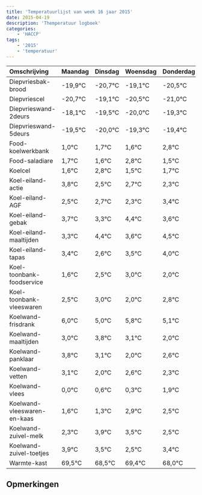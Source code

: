 ```yaml
---
title: 'Temperatuurlijst van week 16 jaar 2015'
date: 2015-04-19
description: 'Themperatuur logboek'
categories:
    - 'HACCP'
tags:
    - '2015'
    - 'temperatuur'
---
```

|Omschrijving|Maandag|Dinsdag|Woensdag|Donderdag|Vrijdag|Zaterdag|Zondag|
|:---|:---|:---|:---|:---|:---|:---|:---|
|Diepvriesbak-brood|-19,9°C|-20,7°C|-19,1°C|-20,5°C|-21,0°C|-20,3°C|-20,4°C|
|Diepvriescel|-20,7°C|-19,1°C|-20,5°C|-21,0°C|-20,3°C|-20,4°C|-19,2°C|
|Diepvrieswand-2deurs|-18,1°C|-19,5°C|-20,0°C|-19,3°C|-19,4°C|-18,2°C|-19,5°C|
|Diepvrieswand-5deurs|-19,5°C|-20,0°C|-19,3°C|-19,4°C|-18,2°C|-19,5°C|-19,3°C|
|Food-koelwerkbank|1,0°C|1,7°C|1,6°C|2,8°C|1,5°C|1,7°C|1,3°C|
|Food-saladiare|1,7°C|1,6°C|2,8°C|1,5°C|1,7°C|1,3°C|2,4°C|
|Koelcel|1,6°C|2,8°C|1,5°C|1,7°C|1,3°C|2,4°C|1,6°C|
|Koel-eiland-actie|3,8°C|2,5°C|2,7°C|2,3°C|3,4°C|2,6°C|3,5°C|
|Koel-eiland-AGF|2,5°C|2,7°C|2,3°C|3,4°C|2,6°C|3,5°C|4,0°C|
|Koel-eiland-gebak|3,7°C|3,3°C|4,4°C|3,6°C|4,5°C|5,0°C|4,0°C|
|Koel-eiland-maaltijden|3,3°C|4,4°C|3,6°C|4,5°C|5,0°C|4,0°C|4,8°C|
|Koel-eiland-tapas|3,4°C|2,6°C|3,5°C|4,0°C|3,0°C|3,8°C|3,1°C|
|Koel-toonbank-foodservice|1,6°C|2,5°C|3,0°C|2,0°C|2,8°C|2,1°C|1,0°C|
|Koel-toonbank-vleeswaren|2,5°C|3,0°C|2,0°C|2,8°C|2,1°C|1,0°C|1,6°C|
|Koelwand-frisdrank|6,0°C|5,0°C|5,8°C|5,1°C|4,0°C|4,6°C|4,3°C|
|Koelwand-maaltijden|3,0°C|3,8°C|3,1°C|2,0°C|2,6°C|2,3°C|3,9°C|
|Koelwand-panklaar|3,8°C|3,1°C|2,0°C|2,6°C|2,3°C|3,9°C|3,5°C|
|Koelwand-vetten|3,1°C|2,0°C|2,6°C|2,3°C|3,9°C|3,5°C|2,5°C|
|Koelwand-vlees|0,0°C|0,6°C|0,3°C|1,9°C|1,5°C|0,5°C|1,4°C|
|Koelwand-vleeswaren-en-kaas|1,6°C|1,3°C|2,9°C|2,5°C|1,5°C|2,4°C|1,0°C|
|Koelwand-zuivel-melk|2,3°C|3,9°C|3,5°C|2,5°C|3,4°C|2,0°C|2,4°C|
|Koelwand-zuivel-toetjes|3,9°C|3,5°C|2,5°C|3,4°C|2,0°C|2,4°C|2,6°C|
|Warmte-kast|69,5°C|68,5°C|69,4°C|68,0°C|68,4°C|68,6°C|68,6°C|

## Opmerkingen


